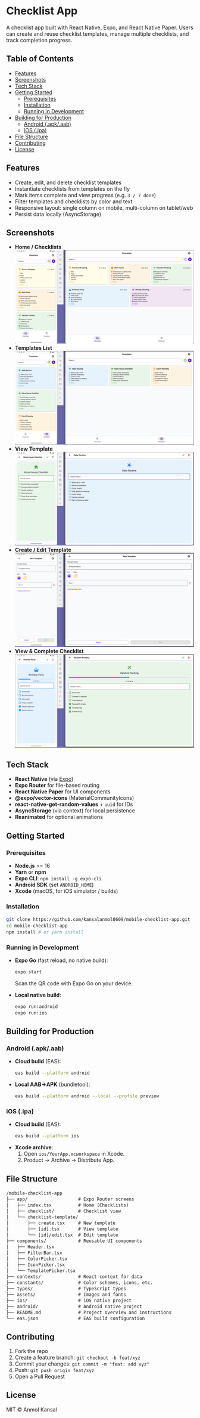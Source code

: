 # Checklist App

A checklist app built with React Native, Expo, and React Native Paper. Users can create and reuse checklist templates, manage multiple checklists, and track completion progress.

## Table of Contents

- [Features](#features)
- [Screenshots](#screenshots)
- [Tech Stack](#tech-stack)
- [Getting Started](#getting-started)
  - [Prerequisites](#prerequisites)
  - [Installation](#installation)
  - [Running in Development](#running-in-development)
- [Building for Production](#building-for-production)
  - [Android (.apk/.aab)](#android-apk-aab)
  - [iOS (.ipa)](#ios-ipa)
- [File Structure](#file-structure)
- [Contributing](#contributing)
- [License](#license)

## Features

- Create, edit, and delete checklist templates
- Instantiate checklists from templates on the fly
- Mark items complete and view progress (e.g. `3 / 7 done`)
- Filter templates and checklists by color and text
- Responsive layout: single column on mobile, multi-column on tablet/web
- Persist data locally (AsyncStorage)

## Screenshots

- **Home / Checklists**
  ![Home Screen](../docs/assets/home.png)
- **Templates List**
  ![Templates List](../docs/assets/templates.png)
- **View Template**
  ![View Template](../docs/assets/view-template.png)
- **Create / Edit Template**
  ![Create Template](../docs/assets/create-template.png)
- **View & Complete Checklist**
  ![View Checklist](../docs/assets/view-checklist.png)

## Tech Stack

- **React Native** (via [Expo](https://expo.dev))
- **Expo Router** for file-based routing
- **React Native Paper** for UI components
- **@expo/vector-icons** (MaterialCommunityIcons)
- **react-native-get-random-values** + `uuid` for IDs
- **AsyncStorage** (via context) for local persistence
- **Reanimated** for optional animations

## Getting Started

### Prerequisites

- **Node.js** >= 16
- **Yarn** or **npm**
- **Expo CLI**: `npm install -g expo-cli`
- **Android SDK** (set `ANDROID_HOME`)
- **Xcode** (macOS, for iOS simulator / builds)

### Installation

```bash
git clone https://github.com/kansalanmol0609/mobile-checklist-app.git
cd mobile-checklist-app
npm install # or yarn install
```

### Running in Development

- **Expo Go** (fast reload, no native build):

  ```bash
  expo start
  ```

  Scan the QR code with Expo Go on your device.

- **Local native build**:
  ```bash
  expo run:android
  expo run:ios
  ```

## Building for Production

### Android (.apk/.aab)

- **Cloud build** (EAS):
  ```bash
  eas build --platform android
  ```
- **Local AAB→APK** (bundletool):
  ```bash
  eas build --platform android --local --profile preview
  ```

### iOS (.ipa)

- **Cloud build** (EAS):
  ```bash
  eas build --platform ios
  ```
- **Xcode archive**:
  1. Open `ios/YourApp.xcworkspace` in Xcode.
  2. Product → Archive → Distribute App.

## File Structure

```
/mobile-checklist-app
├── app/                   # Expo Router screens
│   ├── index.tsx          # Home (Checklists)
│   ├── checklist/         # Checklist view
│   └── checklist-template/
│       ├── create.tsx     # New template
│       ├── [id].tsx       # View template
│       └── [id]/edit.tsx  # Edit template
├── components/            # Reusable UI components
│   ├── Header.tsx
│   ├── FilterBar.tsx
│   ├── ColorPicker.tsx
│   ├── IconPicker.tsx
│   └── TemplatePicker.tsx
├── contexts/              # React context for data
├── constants/             # Color schemes, icons, etc.
├── types/                 # TypeScript types
├── assets/                # Images and fonts
├── ios/                   # iOS native project
├── android/               # Android native project
├── README.md              # Project overview and instructions
└── eas.json               # EAS build configuration
```

## Contributing

1. Fork the repo
2. Create a feature branch: `git checkout -b feat/xyz`
3. Commit your changes: `git commit -m "feat: add xyz"`
4. Push: `git push origin feat/xyz`
5. Open a Pull Request

## License

MIT © Anmol Kansal
